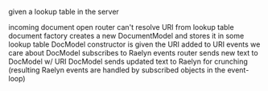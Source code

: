 given a lookup table in the server

incoming document open
router can't resolve URI from lookup table
document factory creates a new DocumentModel and stores it in some lookup table
    DocModel constructor is given the URI
        added to URI events we care about
    DocModel subscribes to Raelyn events
router sends new text to DocModel w/ URI
    DocModel sends updated text to Raelyn for crunching
        (resulting Raelyn events are handled by subscribed objects in the event-loop)
